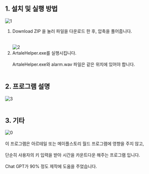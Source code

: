 ## 1. 설치 및 실행 방법
![1](https://github.com/user-attachments/assets/22a7edfe-8acd-44f5-9d7b-b532300aefd6)
<br>
1. Download ZIP 을 눌러 파일을 다운로드 한 후, 압축을 풀어줍니다.<br><br><br>
![2](https://github.com/user-attachments/assets/aabdee2e-dc05-4631-a85f-e605b0b71a3f)
2. ArtaleHelper.exe를 실행시킵니다.<br><br>
ArtaleHelper.exe와 alarm.wav 파일은 같은 위치에 있어야 합니다. 
<br><br>
## 2. 프로그램 설명
![3](https://github.com/user-attachments/assets/1d22d548-3da9-4c63-9871-bf6d27720709)
<br><br>
## 3. 기타 
![0](https://github.com/user-attachments/assets/c7c0f9b6-6b42-431f-b56f-a5817a3b0eb2)
<br><br>
이 프로그램은 아르테일 또는 메이플스토리 월드 프로그램에 영향을 주지 않고,<br><br>
단순히 사용자의 키 입력을 받아 시간을 카운트다운 해주는 프로그램 입니다. <br><br>
Chat GPT가 90% 정도 제작에 도움을 주었습니다. 
